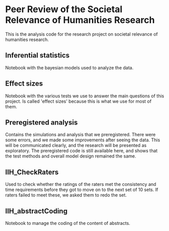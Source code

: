 # Peer Review of the Societal Relevance of Humanities Research

This is the analysis code for the research project on societal relevance of humanities research. 

## Inferential statistics

Notebook with the bayesian models used to analyze the data.

## Effect sizes

Notebook with the various tests we use to answer the main questions of this project. Is called 'effect sizes' because this is what we use for most of them.

## Preregistered analysis

Contains the simulations and analysis that we preregistered. There were some errors, and we made some improvements after seeing the data. This will be communicated clearly, and the research will be presented as exploratory. The preregistered code is still available here, and shows that the test methods and overall model design remained the same. 

## IIH_CheckRaters

Used to check whether the ratings of the raters met the consistency and time requirements before they got to move on to the next set of 10 sets. If raters failed to meet these, we asked them to redo the set.

## IIH_abstractCoding

Notebook to manage the coding of the content of abstracts.
